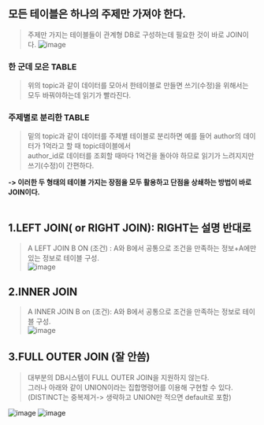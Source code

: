 ## 모든 테이블은 하나의 주제만 가져야 한다.
> 주제만 가지는 테이블들이 관계형 DB로 구성하는데 필요한 것이 바로 JOIN이다.
> ![image](https://user-images.githubusercontent.com/80379900/116193044-b11ffb80-a769-11eb-8ca6-2adc969092d1.png)
### 한 군데 모은 TABLE
> 위의 topic과 같이 데이터를 모아서 한테이블로 만들면 쓰기(수정)을 위해서는 모두 바꿔야하는데 읽기가 빨라진다.<br>
### 주제별로 분리한 TABLE
> 밑의 topic과 같이 데이터를 주제별 테이블로 분리하면 예를 들어 author의 데이터가 1억라고 할 때 topic테이블에서<br>
> author_id로 데이터를 조회할 때마다 1억건을 돌아야 하므로 읽기가 느려지지만 쓰기(수정)이 간편하다. <br>

**-> 이러한 두 형태의 테이블 가지는 장점을 모두 활용하고 단점을 상쇄하는 방법이 바로 JOIN이다.**<br><br>

## 1.LEFT JOIN( or RIGHT JOIN): RIGHT는 설명 반대로
> A LEFT JOIN B ON (조건) : A와 B에서 공통으로 조건을 만족하는 정보+A에만 있는 정보로 테이블 구성.<br>
![image](https://user-images.githubusercontent.com/80379900/116198248-afa60180-a770-11eb-9cba-a87cdfb22025.png)

## 2.INNER JOIN
> A INNER JOIN B on (조건): A와 B에서 공통으로 조건을 만족하는 정보로 테이블 구성.<br>
![image](https://user-images.githubusercontent.com/80379900/116198215-a74dc680-a770-11eb-87b8-bc9e34aedcaa.png)

## 3.FULL OUTER JOIN (잘 안씀)
> 대부분의 DB시스템이 FULL OUTER JOIN을 지원하지 않는다.<br>
> 그러나 아래와 같이 UNION이라는 집합명령어를 이용해 구현할 수 있다.<br>(DISTINCT는 중복제거-> 생략하고 UNION만 적으면 default로 포함)

![image](https://user-images.githubusercontent.com/80379900/116201956-07466c00-a775-11eb-9174-0c0f73c1d871.png)
![image](https://user-images.githubusercontent.com/80379900/116202100-2e9d3900-a775-11eb-9d4d-49a2ce26cf52.png)

